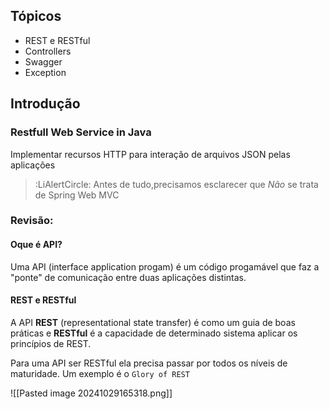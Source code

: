 ## Tópicos 
- REST e RESTful
- Controllers 
- Swagger 
- Exception
## Introdução
### Restfull Web Service in Java
Implementar recursos HTTP para interação de arquivos JSON pelas aplicações

> :LiAlertCircle:  Antes de tudo,precisamos esclarecer que *Não* se trata de Spring Web MVC

### Revisão:
#### Oque é API?
Uma API (interface application progam) é um código progamável que faz a "ponte" de comunicação entre duas aplicações distintas.

#### REST e RESTful
A API **REST** (representational state transfer) é como um guia de boas práticas e **RESTful** é a capacidade de determinado sistema aplicar os princípios de REST.

Para uma API ser RESTful ela precisa passar por todos os níveis de maturidade.
Um exemplo é o `Glory of REST`

![[Pasted image 20241029165318.png]]

